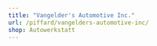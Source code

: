 ```yaml
---
title: "Vangelder's Automotive Inc."
url: /piffard/vangelders-automotive-inc/
shop: Autowerkstatt
---
```

